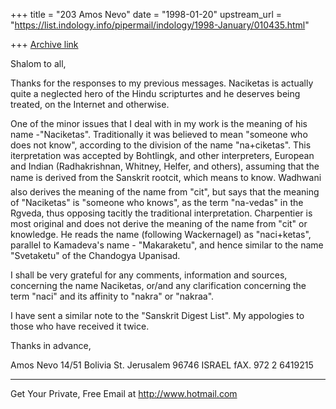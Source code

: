 +++
title = "203 Amos Nevo"
date = "1998-01-20"
upstream_url = "https://list.indology.info/pipermail/indology/1998-January/010435.html"

+++
[Archive link](https://list.indology.info/pipermail/indology/1998-January/010435.html)

Shalom to all,

Thanks for the responses to my previous messages. Naciketas is actually
quite a neglected hero of the Hindu scripturtes and he deserves being
treated, on the Internet and otherwise.

One of the minor issues that I deal with in my work is the meaning of
his  name -"Naciketas". Traditionally it was believed to mean "someone
who does not know", according to the division of the name "na+ciketas".
This iterpretation was accepted by Bohtlingk, and other interpreters,
European and Indian (Radhakrishnan, Whitney,  Helfer, and others),
assuming that the name is derived from the Sanskrit rootcit, which
means to know. Wadhwani also derives the meaning of the name from
"cit", but says that the meaning of "Naciketas" is "someone who knows",
as the term "na-vedas" in the Rgveda, thus opposing tacitly the
traditional interpretation.
 Charpentier is most original and does not derive the meaning of the
name from "cit" or knowledge. He reads the name (following Wackernagel)
as "naci+ketas", parallel to Kamadeva's name - "Makaraketu", and hence
similar to the name "Svetaketu" of the Chandogya Upanisad.

I shall be very grateful for any comments, information and sources,
concerning the name Naciketas, or/and any clarification concerning the
term "naci" and its affinity to "nakra" or "nakraa".

I have sent a similar note to the "Sanskrit Digest List". My appologies
to those who have received it twice.

Thanks in advance,



Amos Nevo
14/51 Bolivia St. Jerusalem
96746
ISRAEL
fAX. 972 2 6419215


______________________________________________________
Get Your Private, Free Email at http://www.hotmail.com



